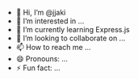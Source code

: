 - 👋 Hi, I’m @jjaki
- 👀 I’m interested in ...
- 🌱 I’m currently learning Express.js
- 💞️ I’m looking to collaborate on ...
- 📫 How to reach me ...
- 😄 Pronouns: ...
- ⚡ Fun fact: ...

<!---
jjaki/jjaki is a ✨ special ✨ repository because its `README.md` (this file) appears on your GitHub profile.
You can click the Preview link to take a look at your changes.
--->
